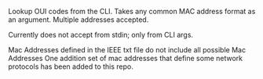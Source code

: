 Lookup OUI codes from the CLI. Takes any common MAC address format as an argument. Multiple addresses accepted.

Currently does not accept from stdin; only from CLI args.

Mac Addresses defined in the IEEE txt file do not include all possible Mac Addresses
One addition set of mac addresses that define some network protocols has been added to this repo.
